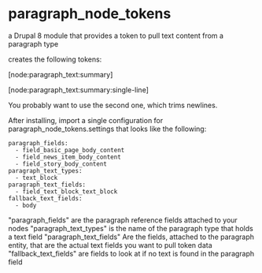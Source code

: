# paragraph_node_tokens
a Drupal 8 module that provides a token to pull text content from a paragraph type

creates the following tokens:

[node:paragraph_text:summary]

[node:paragraph_text:summary:single-line]

You probably want to use the second one, which trims newlines. 

After installing, import a single configuration for paragraph_node_tokens.settings that looks like the following:

```
paragraph_fields:
  - field_basic_page_body_content
  - field_news_item_body_content
  - field_story_body_content
paragraph_text_types:
  - text_block
paragraph_text_fields:
  - field_text_block_text_block
fallback_text_fields:
  - body
```

"paragraph_fields" are the paragraph reference fields attached to your nodes
"paragraph_text_types" is the name of the paragraph type that holds a text field
"paragraph_text_fields" Are the fields, attached to the paragraph entity, that are the actual text fields you want to pull token data
"fallback_text_fields" are fields to look at if no text is found in the paragraph field
